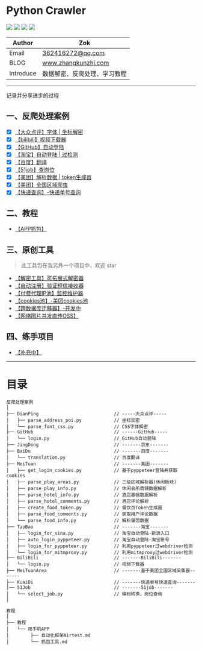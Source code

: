 # Python Crawler


![](https://zok-blog.oss-cn-hangzhou.aliyuncs.com/ico/python-3.7-green.svg) 
![](https://zok-blog.oss-cn-hangzhou.aliyuncs.com/ico/Scrapy-1.6.0-blue.svg) 
![](https://zok-blog.oss-cn-hangzhou.aliyuncs.com/ico/selenium-3.141.0-yellew.svg) 
![](https://zok-blog.oss-cn-hangzhou.aliyuncs.com/ico/Pyppeteer-0.0.25-orange.svg) 




| Author  | Zok |
| --- | --- |
| Email | 362416272@qq.com |
| BLOG | www.zhangkunzhi.com |
| Introduce | 数据解密、反爬处理、学习教程 |


-------

记录并分享进步的过程

## 一、反爬处理案例
- [x] [【大众点评】字体 | 坐标解密](https://github.com/wkunzhi/SpiderCrackDemo/tree/master/反爬处理案例/DianPing)
- [x] [【bilibili】视频下载器](https://github.com/wkunzhi/SpiderCrackDemo/tree/master/反爬处理案例/bilibili)
- [x] [【GitHub】自动登陆](https://github.com/wkunzhi/SpiderCrackDemo/tree/master/反爬处理案例/GitHub)
- [x] [【淘宝】自动登陆 | 过检测](https://github.com/wkunzhi/SpiderCrackDemo/tree/master/反爬处理案例/TaoBao)
- [x] [【百度】翻译](https://github.com/wkunzhi/SpiderCrackDemo/tree/master/反爬处理案例/BaiDu)
- [x] [【51job】查岗位](https://github.com/wkunzhi/SpiderCrackDemo/tree/master/反爬处理案例/51Job)
- [x] [【美团】解析数据 | token生成器](https://github.com/wkunzhi/SpiderCrackDemo/tree/master/反爬处理案例/MeiTuan)
- [x] [【美团】全国区域爬虫](https://github.com/wkunzhi/SpiderCrackDemo/tree/master/反爬处理案例/MeiTuanArea)
- [x] [【快递查询】-快递单号查询](https://github.com/wkunzhi/SpiderCrackDemo/tree/master/反爬处理案例/KuaiDi)

## 二、教程
- [【APP抓包】](https://github.com/wkunzhi/SpiderCrackDemo/tree/master/如何抓手机APP)


## 三、原创工具
> 此工具包在我另外一个项目中，欢迎 star

- [【解密工具】可拓展式解密器](https://github.com/wkunzhi/SpiderUtilPackage/tree/master/Decode)
- [【自动注册】验证短信接收器](https://github.com/wkunzhi/SpiderUtilPackage/tree/master/Register)
- [【付费代理IP池】监控维护器](https://github.com/wkunzhi/SpiderUtilPackage/tree/master/Proxy)
- [【cookies池】-美团cookies池](https://github.com/wkunzhi/SpiderUtilPackage/tree/master/Cookies)
- [【跨数据库迁移器】-开发中](https://github.com/wkunzhi/SpiderUtilPackage/tree/master/DataMigration)
- [【网络图片并发直传OSS】](https://github.com/wkunzhi/SpiderUtilPackage/tree/master/OSS)



## 四、练手项目
- [【补充中】](https://github.com/wkunzhi)


-------


# 目录

```
反爬处理案例
│
├── DianPing                            // -----大众点评-----
│   ├── parse_address_poi.py            // 坐标加密
│   └── parse_font_css.py               // CSS字体解密
├── GitHub                              // ------GitHub-----
│   └── login.py                        // GitHub自动登陆
├── JingDong                            // -------京东-------
├── BaiDu                               // -------百度-------
│   └── translation.py                  // 百度翻译
├── MeiTuan                             // -------美团-------
│   ├── get_login_cookies.py            // 基于pyppeteer登陆并获取cookies
│   ├── parse_play_areas.py             // 三级区域解析器(休闲板块)
│   ├── parse_play_info.py              // 休闲会所商铺数据解析
│   ├── parse_hotel_info.py             // 酒店基础数据解析
│   ├── parse_hotel_comments.py         // 酒店评论解析
│   ├── create_food_token.py            // 餐饮页Token生成器
│   ├── parse_food_comments.py          // 获取用户评论数据
│   └── parse_food_info.py              // 解析餐馆数据
├── TaoBao                              // -------淘宝-------
│   ├── login_for_sina.py               // 淘宝自动登陆-新浪入口
│   ├── auto_login_pyppeteer.py         // 淘宝自动登陆-淘宝账号
│   ├── login_for_pyppeteer.py          // 利用pyppeteer过webdriver检测
│   └── login_for_mitmproxy.py          // 利用mitmproxy过webdriver检测
├── BiliBili                            // -------BiliBili-------
│   └── login.py                        // 视频下载器
├── MeiTuanArea                         // -------基于美团全国区域采集器-------
├── KuaiDi                              // -------快递单号快速查询-------
│── 51Job                               // -------51job-------
│   └── select_job.py                   // 编码转换，岗位查询
│

教程    
│
├── 教程
│   └── 爬手机APP
│        ├── 自动化框架Airtest.md
│        └── 抓包工具.md  
```
